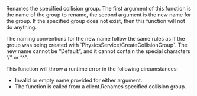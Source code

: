 Renames the specified collision group. The first argument of this function is the name of the group to rename, the second argument is the new name for the group. If the specified group does not exist, then this function will not do anything.

The naming conventions for the new name follow the same rules as if the group was being created with \`PhysicsService/CreateCollisionGroup\`. The new name cannot be “Default”, and it cannot contain the special characters “/” or “^”.

This function will throw a runtime error in the following circumstances:

*   Invalid or empty name provided for either argument.
*   The function is called from a client.Renames specified collision group.